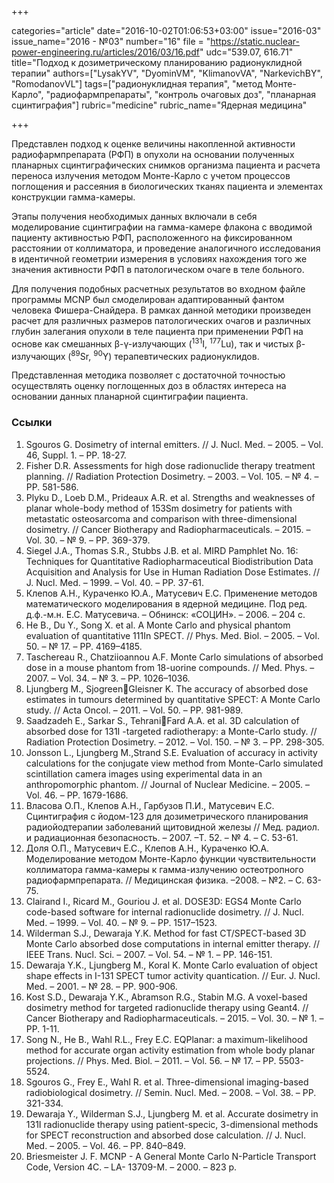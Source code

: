+++

categories="article"
date="2016-10-02T01:06:53+03:00"
issue="2016-03"
issue_name="2016 - №03"
number="16"
file = "https://static.nuclear-power-engineering.ru/articles/2016/03/16.pdf"
udc="539.07, 616.71"
title="Подход к дозиметрическому планированию радионуклидной терапии"
authors=["LysakYV", "DyominVM", "KlimanovVA", "NarkevichBY", "RomodanovVL"]
tags=["радионуклидная терапия", "метод Монте-Карло", "радиофармпрепараты", "контроль очаговых доз", "планарная сцинтиграфия"]
rubric="medicine"
rubric_name="Ядерная медицина"

+++

Представлен подход к оценке величины накопленной активности радиофармпрепарата (РФП) в опухоли на основании полученных планарных сцинтиграфических снимков организма пациента и расчета переноса излучения методом Монте-Карло с учетом процессов поглощения и рассеяния в биологических тканях пациента и элементах конструкции гамма-камеры. 

Этапы получения необходимых данных включали в себя моделирование сцинтиграфии на гамма-камере флакона с вводимой пациенту активностью РФП, расположенного на фиксированном расстоянии от коллиматора, и проведение аналогичного исследования в идентичной геометрии измерения в условиях нахождения того же значения активности РФП в патологическом очаге в теле больного. 

Для получения подобных расчетных результатов во входном файле программы MCNP был смоделирован адаптированный фантом человека Фишера-Снайдера. В рамках данной методики произведен расчет для различных размеров патологических очагов и различных глубин залегания опухоли в теле пациента при применении РФП на основе как смешанных β-γ-излучающих (<sup>131</sup>I, <sup>177</sup>Lu), так и чистых β-излучающих (<sup>89</sup>Sr, <sup>90</sup>Y) терапевтических радионуклидов. 

Представленная методика позволяет с достаточной точностью осуществлять оценку поглощенных доз в областях интереса на основании данных планарной сцинтиграфии пациента.

### Ссылки

1. Sgouros G. Dosimetry of internal emitters. // J. Nucl. Med. – 2005. – Vol. 46, Suppl. 1. – PP. 18-27.
2. Fisher D.R. Assessments for high dose radionuclide therapy treatment planning. // Radiation Protection Dosimetry. – 2003. – Vol. 105. – № 4. – PP. 581-586.
3. Plyku D., Loeb D.M., Prideaux A.R. et al. Strengths and weaknesses of planar whole-body method of 153Sm dosimetry for patients with metastatic osteosarcoma and comparison with three-dimensional dosimetry. // Cancer Biotherapy and Radiopharmaceuticals. – 2015. – Vol. 30. – № 9. – PP. 369-379.
4. Siegel J.A., Thomas S.R., Stubbs J.B. et al. MIRD Pamphlet No. 16: Techniques for Quantitative Radiopharmaceutical Biodistribution Data Acquisition and Analysis for Use in Human Radiation Dose Estimates. // J. Nucl. Med. – 1999. – Vol. 40. – PP. 37-61.
5. Клепов А.Н., Кураченко Ю.А., Матусевич Е.С. Применение методов математического моделирования в ядерной медицине. Под ред. д.ф.-м.н. Е.С. Матусевича. – Обнинск: «СОЦИН». – 2006. – 204 с.
6. He B., Du Y., Song X. et al. A Monte Carlo and physical phantom evaluation of quantitative 111In SPECT. // Phys. Med. Biol. – 2005. – Vol. 50. – № 17. – PP. 4169–4185.
7. Taschereau R., Chatziioannou A.F. Monte Carlo simulations of absorbed dose in a mouse phantom from 18-uorine compounds. // Med. Phys. – 2007. – Vol. 34. – № 3. – PP. 1026–1036.
8. Ljungberg M., SjogreenGleisner K. The accuracy of absorbed dose estimates in tumours determined by quantitative SPECT: A Monte Carlo study. // Acta Oncol. – 2011. – Vol. 50. – PP. 981-989.
9. Saadzadeh E., Sarkar S., TehraniFard A.A. et al. 3D calculation of absorbed dose for 131I -targeted radiotherapy: a Monte-Carlo study. // Radiation Protection Dosimetry. – 2012. – Vol. 150. – № 3. – PP. 298-305.
10. Jonsson L., Ljungberg M.,Strand S.E. Evaluation of accuracy in activity calculations for the conjugate view method from Monte-Carlo simulated scintillation camera images using experimental data in an anthropomorphic phantom. // Journal of Nuclear Medicine. – 2005. – Vol. 46. – PP. 1679-1686.
11. Власова О.П., Клепов А.Н., Гарбузов П.И., Матусевич Е.С. Сцинтиграфия с йодом-123 для дозиметрического планирования радиойодтерапии заболеваний щитовидной железы // Мед. радиол. и радиационная безопасность. – 2007. –Т. 52. – № 4. – С. 53-61.
12. Доля О.П., Матусевич Е.С., Клепов А.Н., Кураченко Ю.А. Моделирование методом Монте-Карло функции чувствительности коллиматора гамма-камеры к гамма-излучению остеотропного радиофармпрепарата. // Медицинская физика. –2008. – №2. – С. 63-75.
13. Clairand I., Ricard M., Gouriou J. et al. DOSE3D: EGS4 Monte Carlo code-based software for internal radionuclide dosimetry. // J. Nucl. Med. – 1999. – Vol. 40. – № 9. – PP. 1517–1523.
14. Wilderman S.J., Dewaraja Y.K. Method for fast CT/SPECT-based 3D Monte Carlo absorbed dose computations in internal emitter therapy. // IEEE Trans. Nucl. Sci. – 2007. – Vol. 54. – № 1. – PP. 146-151.
15. Dewaraja Y.K., Ljungberg M., Koral K. Monte Carlo evaluation of object shape effects in I-131 SPECT tumor activity quantication. // Eur. J. Nucl. Med. – 2001. – № 28. – PP. 900-906.
16. Kost S.D., Dewaraja Y.K., Abramson R.G., Stabin M.G. A voxel-based dosimetry method for targeted radionuclide therapy using Geant4. // Cancer Biotherapy and Radiopharmaceuticals. – 2015. – Vol. 30. – № 1. – PP. 1-11.
17. Song N., He B., Wahl R.L., Frey E.C. EQPlanar: a maximum-likelihood method for accurate organ activity estimation from whole body planar projections. // Phys. Med. Biol. – 2011. – Vol. 56. – № 17. – PP. 5503-5524.
18. Sgouros G., Frey E., Wahl R. et al. Three-dimensional imaging-based radiobiological dosimetry. // Semin. Nucl. Med. – 2008. – Vol. 38. – PP. 321-334.
19. Dewaraja Y., Wilderman S.J., Ljungberg M. et al. Accurate dosimetry in 131I radionuclide therapy using patient-specic, 3-dimensional methods for SPECT reconstruction and absorbed dose calculation. // J. Nucl. Med. – 2005. – Vol. 46. – PP. 840–849.
20. Briesmeister J. F. MCNP - A General Monte Carlo N-Particle Transport Code, Version 4C. – LA- 13709-M. – 2000. – 823 p.